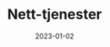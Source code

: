 ---
title: "Nett-tjenester"
linkTitle: "Nett-tjenester"
date: 2023-01-02
description: >
  En oversikt over alle nett-tjenester som brukes av radioen, og er driftet av friByte.
---